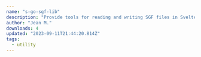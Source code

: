 ```yaml
---
name: "s-go-sgf-lib"
description: "Provide tools for reading and writing SGF files in Svelte."
author: "Jean M."
downloads: 4
updated: "2023-09-11T21:44:20.814Z"
tags: 
  - utility
---
```

